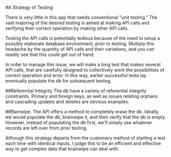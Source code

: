 #A Strategy of Testing

There is very little in this app that needs conventional
"unit testing."  The vast majoring of the desired testing
 is aimed at making API calls and verifying their
 correct operation by making other API calls.

Testing the API calls is potentially tedious
because of the need to setup a possibly elaborate database
environment, prior to testing.  Multiply this headache by
 the quantity of API calls and their variations, and you
 can readily see that this could get out of hand.

In order to manage this issue, we will make a long test
that makes several API calls, that are carefully designed
 to collectively work the possibilities of correct
 operation and error.  In this way, earlier successful
 tests lay eventually populate the db for subsequent
 testing.

##Referential Integrity
The db have a variety of referential integrity
constraints.  Primary and foreign keys, as well as issues
relating orphans and cascading updates and deletes are
obvious examples.

##Bainwipe.
The API offers a method to completely erase
the db. Ideally, we would populate the db, brainwipe it,
and then verify that the db is empty.  However, instead
of populating the db first, we'll simply use whatever
records are left over from prior testing.

Although this strategy departs from the customary method
 of starting a test each time with identical inputs, I
 judge this to be an efficient and effective way to get
 complex data that brainwipe can deal with.